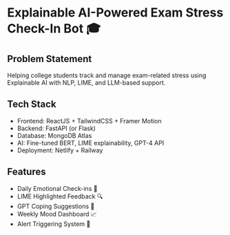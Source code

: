 # Explainable AI-Powered Exam Stress Check-In Bot 🎓

## Problem Statement
Helping college students track and manage exam-related stress using Explainable AI with NLP, LIME, and LLM-based support.

## Tech Stack
- Frontend: ReactJS + TailwindCSS + Framer Motion
- Backend: FastAPI (or Flask)
- Database: MongoDB Atlas
- AI: Fine-tuned BERT, LIME explainability, GPT-4 API
- Deployment: Netlify + Railway

## Features
- Daily Emotional Check-ins 📅
- LIME Highlighted Feedback 🔍
- GPT Coping Suggestions 🤖
- Weekly Mood Dashboard 📈
- Alert Triggering System 🚨
